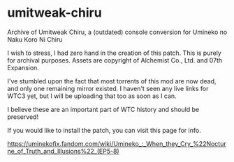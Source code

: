 # umitweak-chiru
Archive of Umitweak Chiru, a (outdated) console conversion for Umineko no Naku Koro Ni Chiru

I wish to stress, I had zero hand in the creation of this patch. This is purely for archival purposes. Assets are copyright of Alchemist Co., Ltd. and 07th Expansion.

I've stumbled upon the fact that most torrents of this mod are now dead, and only one remaining mirror existed. I haven't seen any live links for WTC3 yet, but I will be uploading that too as soon as I can.

I believe these are an important part of WTC history and should be preserved!

If you would like to install the patch, you can visit this page for info.

https://uminekofix.fandom.com/wiki/Umineko_:_When_they_Cry_%22Nocturne_of_Truth_and_Illusions%22_(EP5-8)
